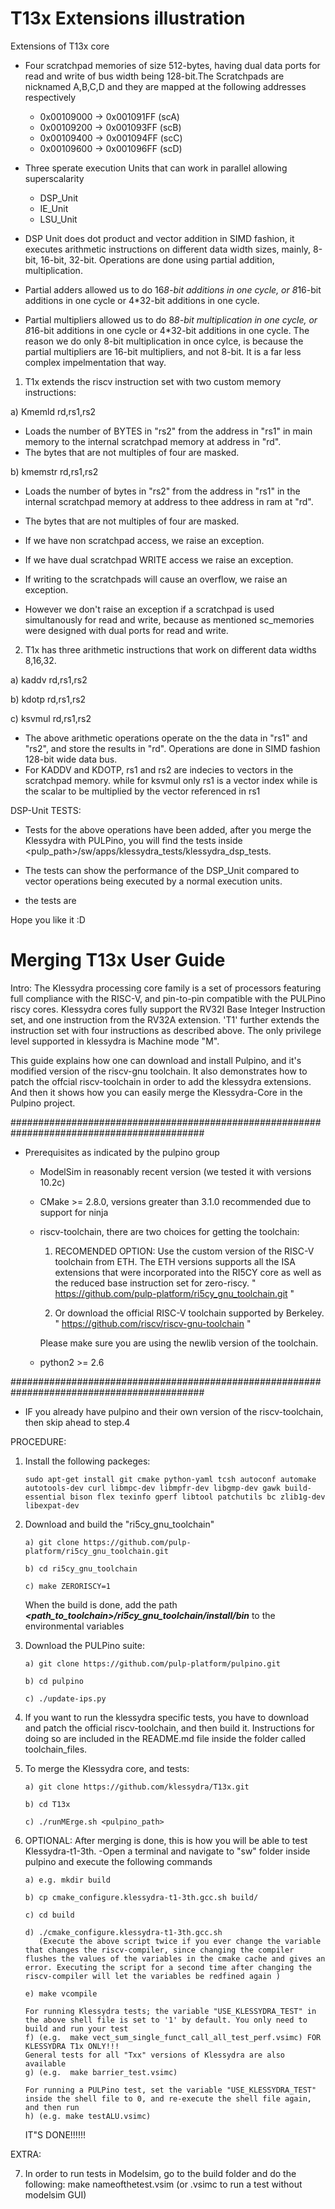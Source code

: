 # T13x Extensions illustration

Extensions of T13x core

- Four scratchpad memories of size 512-bytes, having dual data ports for read and write of bus width being 128-bit.The Scratchpads are nicknamed A,B,C,D and they are mapped at the following addresses respectively

  - 0x00109000 -> 0x001091FF (scA)
  - 0x00109200 -> 0x001093FF (scB)
  - 0x00109400 -> 0x001094FF (scC)
  - 0x00109600 -> 0x001096FF (scD)
  
- Three sperate execution Units that can work in parallel allowing superscalarity

  - DSP_Unit
  - IE_Unit
  - LSU_Unit
  
- DSP Unit does dot product and vector addition in SIMD fashion, it executes arithmetic instructions on different data width sizes, mainly, 8-bit, 16-bit, 32-bit. Operations are done using partial addition, multiplication. 

- Partial adders allowed us to do 16*8-bit additions in one cycle, or 8*16-bit additions in one cycle or 4*32-bit additions in one cycle.
- Partial multipliers allowed us to do 8*8-bit multiplication in one cycle, or 8*16-bit additions in one cycle or 4*32-bit additions in one cycle. The reason we do only 8-bit multiplication in once cylce, is because the partial multipliers are 16-bit multipliers, and not 8-bit. It is a far less complex impelmentation that way.

1) T1x extends the riscv instruction set with two custom memory instructions:

a) Kmemld rd,rs1,rs2

- Loads the number of BYTES in "rs2" from the address in "rs1" in main memory to the internal scratchpad memory at address in "rd".
- The bytes that are not multiples of four are masked.

b) kmemstr rd,rs1,rs2

- Loads the number of bytes in "rs2" from the address in "rs1" in the internal scratchpad memory at address to thee address in ram at "rd".

- The bytes that are not multiples of four are masked.

- If we have non scratchpad access, we raise an exception.

- If we have dual scratchpad WRITE access we raise an exception.

- If writing to the scratchpads will cause an overflow, we raise an exception.

- However we don't raise an exception if a scratchpad is used simultanously for read and write, because as mentioned sc_memories were designed with dual ports for read and write.

2) T1x has three arithmetic instructions that work on different data widths 8,16,32.

a) kaddv rd,rs1,rs2
 
b) kdotp rd,rs1,rs2
 
c) ksvmul rd,rs1,rs2

- The above arithmetic operations operate on the  the data in "rs1" and "rs2", and store the results in "rd". Operations are done in SIMD fashion 128-bit wide data bus.
- For KADDV and KDOTP, rs1 and rs2 are indecies to vectors in the scratchpad memory. while for ksvmul only rs1 is a vector index while is the scalar to be multiplied by the vector referenced in rs1


DSP-Unit TESTS:

- Tests for the above operations have been added, after you merge the Klessydra with PULPino, you will find the tests inside <pulp_path>/sw/apps/klessydra_tests/klessydra_dsp_tests. 

- The tests can show the performance of the DSP_Unit compared to vector operations being executed by a normal execution units.

- the tests are

Hope you like it :D

# Merging T13x User Guide

Intro: The Klessydra processing core family is a set of processors featuring full compliance with the RISC-V, and pin-to-pin compatible with the PULPino riscy cores. Klessydra cores fully support the RV32I Base Integer Instruction set, and one instruction from the RV32A extension. 'T1' further extends the instruction set with four instructions as described above. The only privilege level supported in klessydra is Machine mode "M".

This guide explains how one can download and install Pulpino, and it's 
modified version of the riscv-gnu toolchain. It also demonstrates
how to patch the offcial riscv-toolchain in order to add the klessydra 
extensions. And then it shows how you can easily merge the Klessydra-Core 
in the Pulpino project.

###########################################################################################
- Prerequisites as indicated by the pulpino group
	- ModelSim in reasonably recent version (we tested it with versions 10.2c)
	- CMake >= 2.8.0, versions greater than 3.1.0 recommended due to support for ninja
	- riscv-toolchain, there are two choices for getting the toolchain: 

  		1) RECOMENDED OPTION: Use the custom version of the RISC-V toolchain from ETH. 
  		The ETH versions supports all the ISA extensions that were incorporated 
	  	into the RI5CY core as well as the reduced base instruction set for zero-riscy.
	        " https://github.com/pulp-platform/ri5cy_gnu_toolchain.git "

		2) Or download the official RISC-V toolchain supported by Berkeley.
 	       	" https://github.com/riscv/riscv-gnu-toolchain "


	  	Please make sure you are using the newlib version of the toolchain.
	- python2 >= 2.6
	
###########################################################################################

- IF you already have pulpino and their own version of the riscv-toolchain, then skip ahead to step.4


PROCEDURE:
1.	Install the following packeges:
		
		sudo apt-get install git cmake python-yaml tcsh autoconf automake autotools-dev curl libmpc-dev libmpfr-dev libgmp-dev gawk build-essential bison flex texinfo gperf libtool patchutils bc zlib1g-dev libexpat-dev

2.	Download and build the "ri5cy_gnu_toolchain"

		a) git clone https://github.com/pulp-platform/ri5cy_gnu_toolchain.git
		
		b) cd ri5cy_gnu_toolchain
		
		c) make ZERORISCY=1
		
	When the build is done, add the path **_<path_to_toolchain>/ri5cy_gnu_toolchain/install/bin_** to the environmental variables

3.	Download the PULPino suite:

		a) git clone https://github.com/pulp-platform/pulpino.git
		
		b) cd pulpino
		
		c) ./update-ips.py	


4.	If you want to run the klessydra specific tests, you have to download and patch the official riscv-toolchain, and then build it. Instructions for doing so are included in the README.md file
	inside the folder called toolchain_files.

5.	To merge the Klessydra core, and tests:

		a) git clone https://github.com/klessydra/T13x.git
		
		b) cd T13x
		
		c) ./runMErge.sh <pulpino_path>

6.	OPTIONAL: After merging is done, this is how you will be able to test Klessydra-t1-3th.
		-Open a terminal and navigate to "sw" folder inside pulpino and execute the following commands

		a) e.g. mkdir build
		
		b) cp cmake_configure.klessydra-t1-3th.gcc.sh build/
		
		c) cd build
		
		d) ./cmake_configure.klessydra-t1-3th.gcc.sh
		   (Execute the above script twice if you ever change the variable that changes the riscv-compiler, since changing the compiler flushes the values of the variables in the cmake cache and gives an error. Executing the script for a second time after changing the riscv-compiler will let the variables be redfined again )
		   
		e) make vcompile

		For running Klessydra tests; the variable "USE_KLESSYDRA_TEST" in the above shell file is set to '1' by default. You only need to build and run your test
		f) (e.g.  make vect_sum_single_funct_call_all_test_perf.vsimc) FOR KLESSYDRA T1x ONLY!!!
		General tests for all "Txx" versions of Klessydra are also available
		g) (e.g.  make barrier_test.vsimc)
		
		For running a PULPino test, set the variable "USE_KLESSYDRA_TEST" inside the shell file to 0, and re-execute the shell file again, and then run
		h) (e.g. make testALU.vsimc)
			
	IT"S DONE!!!!!!

EXTRA:

7.	In order to run tests in Modelsim, go to the build folder and do the following:
		make nameofthetest.vsim (or .vsimc to run a test without modelsim GUI)
